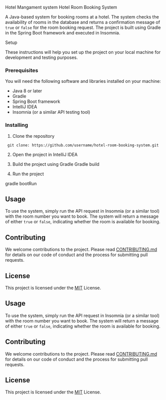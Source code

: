 Hotel Mangament system
Hotel Room Booking System

A Java-based system for booking rooms at a hotel. The system checks the availability of rooms in the database and returns a confirmation message of `true` or `false` for the room booking request. The project is built using Gradle in the Spring Boot framework and executed in Insomnia. 

Setup

These instructions will help you set up the project on your local machine for development and testing purposes.

### Prerequisites

You will need the following software and libraries installed on your machine:

- Java 8 or later
- Gradle
- Spring Boot framework
- IntelliJ IDEA
- Insomnia (or a similar API testing tool)

### Installing

1. Clone the repository
```
 git clone: https://github.com/username/hotel-room-booking-system.git
```

2. Open the project in IntelliJ IDEA

3. Build the project using Gradle
Gradle build
4. Run the project


gradle bootRun

## Usage

To use the system, simply run the API request in Insomnia (or a similar tool) with the room number you want to book.
The system will return a message of either `true` or `false`, indicating whether the room is available for booking.

## Contributing

We welcome contributions to the project. Please read [CONTRIBUTING.md](https://github.com/username/hotel-room-booking-system/blob/master/CONTRIBUTING.md) 
for details on our code of conduct and the process for submitting pull requests.

## License

This project is licensed under the [MIT](https://opensource.org/licenses/MIT) License.

## Usage

To use the system, simply run the API request in Insomnia (or a similar tool) with the room number you want to book. The system will return a message of either `true` or `false`, indicating whether the room is available for booking.

## Contributing

We welcome contributions to the project. Please read [CONTRIBUTING.md](https://github.com/username/hotel-room-booking-system/blob/master/CONTRIBUTING.md) for details on our code of conduct and the process for submitting pull requests.

## License

This project is licensed under the [MIT](https://opensource.org/licenses/MIT) License.

